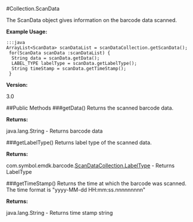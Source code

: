 #Collection.ScanData

The ScanData object gives information on the barcode data scanned. 

**Example Usage:**

	:::java
	ArrayList<ScanData> scanDataList = scanDataCollection.getScanData();
     for(ScanData scanData :scanDataList) { 
      String data = scanData.getData(); 
      LABEL_TYPE labelType = scanData.getLabelType(); 
      String timeStamp = scanData.getTimeStamp(); 
     }

**Version:**

3.0

##Public Methods
###getData()
Returns the scanned barcode data.

**Returns:**

java.lang.String - Returns barcode data

###getLabelType()
Returns label type of the scanned data.

**Returns:**

com.symbol.emdk.barcode.[ScanDataCollection.LabelType](ScanDataCollection#ScanDataCollection.LabelType) - Returns LabelType

###getTimeStamp()
Returns the time at which the barcode was scanned. The time format is "yyyy-MM-dd HH:mm:ss.nnnnnnnnn"

**Returns:**

java.lang.String - Returns time stamp string
